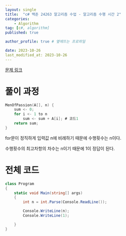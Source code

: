 ```yaml
---
layout: single
title:  "c# 백준 24263 알고리즘 수업 - 알고리즘 수행 시간 2"
categories: 
    - Algorithm
tag: [c#, algorithm]
published: true

author_profile: true # 옆에뜨는 프로파일

date: 2023-10-26
last_modified_at: 2023-10-26
---
```

[문제 링크](https://www.acmicpc.net/problem/24263)

# 풀이 과정
```c
MenOfPassion(A[], n) {
    sum <- 0;
    for i <- 1 to n
        sum <- sum + A[i]; # 코드1
    return sum;
}
```

for문이 정직하게 입력값 n에 비례하기 때문에 수행횟수는 n이다.

수행횟수의 최고차항의 차수는 n이기 때문에 1이 정답이 된다.

# 전체 코드
```c#
class Program
{
    static void Main(string[] args)
    {
        int n = int.Parse(Console.ReadLine());

        Console.WriteLine(n);
        Console.WriteLine(1);

    }
}
```